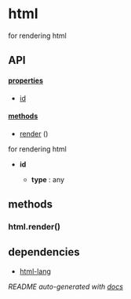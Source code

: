 # html


for rendering html



## API

#### [properties](#html-properties)

  - [id](#html-properties-id)


#### [methods](#html-methods)

  - [render](#html-methods-render) ()



for rendering html

- **id** 

  - **type** : any



<a name="html-methods"></a> 

## methods 

<a name="html-methods-render"></a> 

### html.render()





## dependencies 
- [html-lang](http://npmjs.org/package/html-lang)


*README auto-generated with [docs](https://github.com/bigcompany/resources/tree/master/docs)*